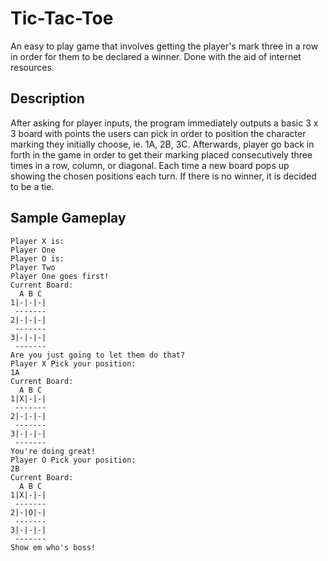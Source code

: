 # Tic-Tac-Toe
An easy to play game that involves getting the player's mark three in a row in order for them to be declared a winner. Done with the aid of internet resources.
## Description
After asking for player inputs, the program immediately outputs a basic 3 x 3 board with points the users can pick in order to position the character marking they initially choose, ie. 1A, 2B, 3C. Afterwards, player go back in forth in the game in order to get their marking placed consecutively three times in a row, column, or diagonal. Each time a new board pops up showing the chosen positions each turn. If there is no winner, it is decided to be a tie.
## Sample Gameplay
		
```
Player X is: 
Player One
Player O is: 
Player Two
Player One goes first!
Current Board:
  A B C 
1|-|-|-|
 -------
2|-|-|-|
 -------
3|-|-|-|
 -------
Are you just going to let them do that?
Player X Pick your position:
1A
Current Board:
  A B C 
1|X|-|-|
 -------
2|-|-|-|
 -------
3|-|-|-|
 -------
You're doing great!
Player O Pick your position:
2B
Current Board:
  A B C 
1|X|-|-|
 -------
2|-|O|-|
 -------
3|-|-|-|
 -------
Show em who's boss!
